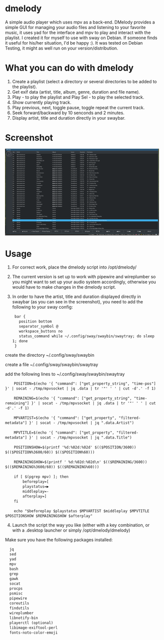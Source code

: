 # dmelody
A simple audio player which uses mpv as a back-end.
DMelody provides a simple GUI for managing your audio files and listening to your favorite music, it uses yad for the interface and mpv to play and interact with the playlist.
I created it for myself to use with sway on Debian. If someone finds it useful for his/her situation, I'd be happy :).
It was tested on Debian Testing, it might as well run on your version/distribution.

# What you can do with dmelody
   1. Create a playlist (select a directory or several directories to be added to the playlist).
   2. Get exif data (artist, title, album, genre, duration and file name).
   3. Play - to play the playlist and Play Sel - to play the selected track.
   4. Show currently playing track.
   5. Play previous, next, toggle pause, toggle repeat the current track.
   6. Seek forward/backward by 10 senconds and 2 minutes.
   7. Display artist, title and duration directly in your swaybar.

# Screenshot
![Alt text](https://github.com/DiogenesVX/dmelody/blob/main/dmelody.png)

# Usage
  1. For correct work, place the dmelody script into /opt/dmelody/
  2. The current version is set up to work with pipewire and wireplumber so you might want to set up your audio system accordingly, otherwise you would have to make changes in the dmelody script.
  3. In order to have the artist, title and duration displayed directly in swaybar (as you can see in the screenshot), you need to add the following to your sway config:
  
          bar {
            position bottom
            separator_symbol @
            workspace_buttons no 
            status_command while ~/.config/sway/swaybin/swaytray; do sleep 1; done
          }

  create the directory ~/.config/sway/swaybin
  
  create a file ~/.config/sway/swaybin/swaytray
  
  add the following lines to ~/.config/sway/swaybin/swaytray
       
        POSITION=$(echo '{ "command": ["get_property_string", "time-pos"] }' | socat - /tmp/mpvsocket | jq .data | tr '"' ' ' | cut -d'.' -f 1)

        REMAINING=$(echo '{ "command": ["get_property_string", "time-remaining"] }' | socat - /tmp/mpvsocket | jq .data | tr '"' ' ' | cut -d'.' -f 1)

        MPVARTIST=$(echo '{ "command": ["get_property", "filtered-metadata"] }' | socat - /tmp/mpvsocket | jq ".data.Artist")

        MPVTITLE=$(echo '{ "command": ["get_property", "filtered-metadata"] }' | socat - /tmp/mpvsocket | jq ".data.Title")

        POSITIONSHOW=$(printf '%d:%02d:%02d' $(($POSITION/3600)) $(($POSITION%3600/60)) $(($POSITION%60)))

        REMAININGSHOW=$(printf ' %d:%02d:%02d\n' $(($REMAINING/3600)) $(($REMAINING%3600/60)) $(($REMAINING%60)))

        if [ $(pgrep mpv) ]; then
            beforeplay=[
            playstatus=▶
            middleplay=-
            afterplay=]
        fi
        
        echo "$beforeplay $playstatus $MPVARTIST $middleplay $MPVTITLE $POSITIONSHOW $REMAININGSHOW $afterplay"

  4. Launch the script the way you like (either with a key combination, or with a .desktop launcher or simply /opt/dmelody/dmelody)
  
 Make sure you have the following packages installed:
 
      jq
      sed
      yad
      mpv
      bash
      grep
      gawk
      socat
      procps
      psmisc
      pipewire
      coreutils
      findutils
      wireplumber
      libnotify-bin
      playerctl (optional)
      libimage-exiftool-perl
      fonts-noto-color-emoji

